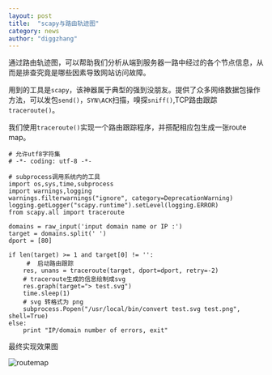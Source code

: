 ```yaml
---
layout: post
title:  "scapy与路由轨迹图"
category: news
author: "diggzhang"
---
```


通过路由轨迹图，可以帮助我们分析从端到服务器一路中经过的各个节点信息，从而是排查究竟是哪些因素导致网站访问故障。

用到的工具是`scapy`，该神器属于典型的强到没朋友。提供了众多网络数据包操作方法，可以发包`send()`，`SYN\ACK`扫描，嗅探`sniff()`,TCP路由跟踪`traceroute()`。

我们使用`traceroute()`实现一个路由跟踪程序，并搭配相应包生成一张route map。



```
# 允许utf8字符集
# -*- coding: utf-8 -*-

# subprocess调用系统内的工具
import os,sys,time,subprocess
import warnings,logging
warnings.filterwarnings("ignore", category=DeprecationWarning)
logging.getLogger("scapy.runtime").setLevel(logging.ERROR)
from scapy.all import traceroute

domains = raw_input('input domain name or IP :')
target = domains.split(' ')
dport = [80]

if len(target) >= 1 and target[0] != '':
	 # 	启动路由跟踪
    res, unans = traceroute(target, dport=dport, retry=-2)
    # traceroute生成的信息绘制成svg
    res.graph(target="> test.svg")
    time.sleep(1)
    # svg 转格式为 png
    subprocess.Popen("/usr/local/bin/convert test.svg test.png", shell=True)
else:
    print "IP/domain number of errors, exit"

```

最终实现效果图

![routemap](http://i12.tietuku.com/b9bf6db38df3c3dc.png)
